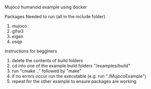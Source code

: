 Mujoco humanoid example using docker

Packages Needed to run (all in the include folder)
1. mujoco
2. glfw3
3. eigen
4. osqp

Instructions for begginers 
1. delete the contents of build folders
2. cd into one of the example build folders "/examples/build"
3. run "cmake .." followed by "make"
4. if no errors occur run the executable (e.g. run "./MujocoExample")
5. repeat for the other example to ensure packages are working





